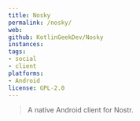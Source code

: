 ```yaml
---
title: Nosky
permalink: /nosky/
web: 
github: KotlinGeekDev/Nosky
instances:
tags:
- social
- client
platforms:
- Android
license: GPL-2.0
---
```


> A native Android client for Nostr.

